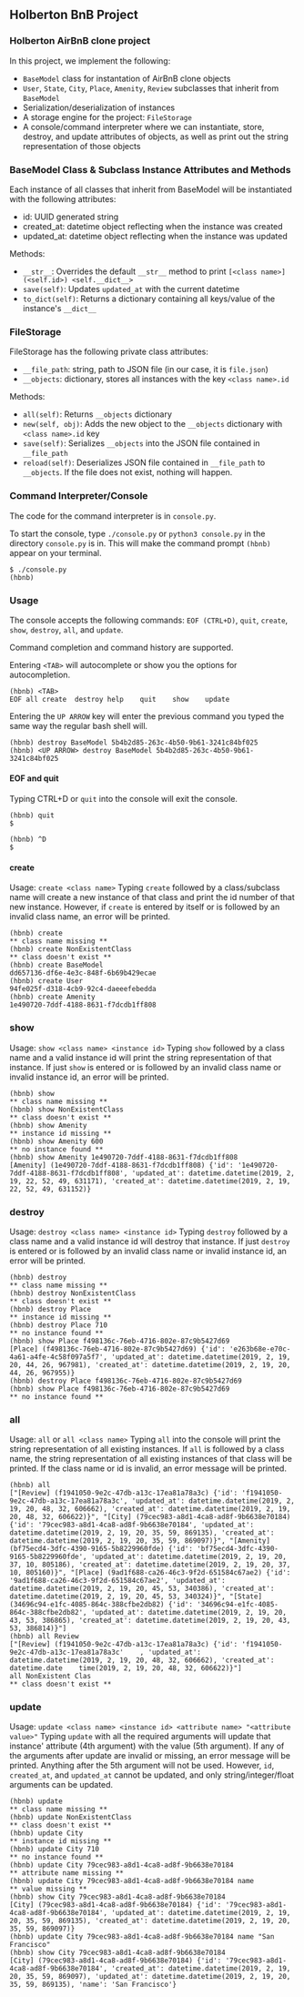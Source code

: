 ## Holberton BnB Project

### Holberton AirBnB clone project
In this project, we implement the following:
- `BaseModel` class for instantation of AirBnB clone objects
- `User`, `State`, `City`, `Place`, `Amenity`, `Review` subclasses that inherit from `BaseModel`
- Serialization/deserialization of instances
- A storage engine for the project: `FileStorage`
- A console/command interpreter where we can instantiate, store, destroy, and update attributes of objects, as well as print out the string representation of those objects

### BaseModel Class & Subclass Instance Attributes and Methods
Each instance of all classes that inherit from BaseModel will be instantiated with the following attributes:
- id: UUID generated string
- created_at: datetime object reflecting when the instance was created
- updated_at: datetime object reflecting when the instance was updated

Methods:
- `__str__`: Overrides the default `__str__` method to print `[<class name>] (<self.id>) <self.__dict__>`
- `save(self)`: Updates `updated_at` with the current datetime
- `to_dict(self)`: Returns a dictionary containing all keys/value of the instance's `__dict__`

### FileStorage 
FileStorage has the following private class attributes:
- `__file_path`: string, path to JSON file (in our case, it is `file.json`)
- `__objects`: dictionary, stores all instances with the key `<class name>.id`

Methods:
- `all(self)`: Returns `__objects` dictionary
- `new(self, obj)`: Adds the new object to the `__objects` dictionary with `<class name>.id` key
- `save(self)`: Serializes `__objects` into the JSON file contained in `__file_path`
- `reload(self)`: Deserializes JSON file contained in `__file_path` to `__objects`. If the file does not exist, nothing will happen.

### Command Interpreter/Console
The code for the command interpreter is in `console.py`.

To start the console, type `./console.py` or `python3 console.py` in the directory `console.py` is in. This will make the command prompt `(hbnb)` appear on your terminal.

```
$ ./console.py
(hbnb) 
```

### Usage
The console accepts the following commands: `EOF (CTRL+D)`, `quit`, `create`, `show`, `destroy`, `all`, and `update`.

Command completion and command history are supported. 

Entering `<TAB>` will autocomplete or show you the options for autocompletion.

```
(hbnb) <TAB>
EOF	all	create	destroy	help	quit	show	update
```
Entering the `UP ARROW`	key will enter the previous command you typed the same way the regular bash shell will.

```
(hbnb) destroy BaseModel 5b4b2d85-263c-4b50-9b61-3241c84bf025
(hbnb) <UP ARROW> destroy BaseModel 5b4b2d85-263c-4b50-9b61-3241c84bf025 
```

#### EOF and quit
Typing CTRL+D or `quit` into the console will exit the console.

```
(hbnb) quit
$
```
```
(hbnb) ^D
$
```

#### create
Usage: `create <class name>`
Typing `create` followed by a class/subclass name will create a new instance of that class and print the id number of that new instance. However, if `create` is entered by itself or is followed by an invalid class name, an error will be printed.

```
(hbnb) create
** class name missing **
(hbnb) create NonExistentClass
** class doesn't exist **
(hbnb) create BaseModel
dd657136-df6e-4e3c-848f-6b69b429ecae
(hbnb) create User
94fe025f-d318-4cb9-92c4-daeeefebedda
(hbnb) create Amenity
1e490720-7ddf-4188-8631-f7dcdb1ff808
```

### show
Usage: `show <class name> <instance id>`
Typing `show` followed by a class name and a valid instance id will print the string representation of that instance. If just `show` is entered or is followed by an invalid class name or invalid instance id, an error will be printed.

```
(hbnb) show
** class name missing **
(hbnb) show NonExistentClass
** class doesn't exist **
(hbnb) show Amenity
** instance id missing **
(hbnb) show Amenity 600
** no instance found **
(hbnb) show Amenity 1e490720-7ddf-4188-8631-f7dcdb1ff808
[Amenity] (1e490720-7ddf-4188-8631-f7dcdb1ff808) {'id': '1e490720-7ddf-4188-8631-f7dcdb1ff808', 'updated_at': datetime.datetime(2019, 2, 19, 22, 52, 49, 631171), 'created_at': datetime.datetime(2019, 2, 19, 22, 52, 49, 631152)}
```

### destroy
Usage: `destroy <class name> <instance id>`
Typing `destroy` followed by a class name and a valid instance id will destroy that instance. If just `destroy` is entered or is followed by an invalid class name or invalid instance id, an error will be printed.

```
(hbnb) destroy
** class name missing **
(hbnb) destroy NonExistentClass
** class doesn't exist **
(hbnb) destroy Place
** instance id missing **
(hbnb) destroy Place 710
** no instance found **
(hbnb) show Place f498136c-76eb-4716-802e-87c9b5427d69
[Place] (f498136c-76eb-4716-802e-87c9b5427d69) {'id': 'e263b68e-e70c-4a61-a4fe-4c58f097a5f7', 'updated_at': datetime.datetime(2019, 2, 19, 20, 44, 26, 967981), 'created_at': datetime.datetime(2019, 2, 19, 20, 44, 26, 967955)}
(hbnb) destroy Place f498136c-76eb-4716-802e-87c9b5427d69
(hbnb) show Place f498136c-76eb-4716-802e-87c9b5427d69
** no instance found **
```

### all
Usage: `all` or `all <class name>`
Typing `all` into the console will print the string representation of all existing instances. If `all` is followed by a class name, the string representation of all existing instances of that class will be printed. If the class name or id is invalid, an error message will be printed.

```
(hbnb) all
["[Review] (f1941050-9e2c-47db-a13c-17ea81a78a3c) {'id': 'f1941050-9e2c-47db-a13c-17ea81a78a3c', 'updated_at': datetime.datetime(2019, 2, 19, 20, 48, 32, 606662), 'created_at': datetime.datetime(2019, 2, 19, 20, 48, 32, 606622)}", "[City] (79cec983-a8d1-4ca8-ad8f-9b6638e70184) {'id': '79cec983-a8d1-4ca8-ad8f-9b6638e70184', 'updated_at': datetime.datetime(2019, 2, 19, 20, 35, 59, 869135), 'created_at': datetime.datetime(2019, 2, 19, 20, 35, 59, 869097)}", "[Amenity] (bf75ecd4-3dfc-4390-9165-5b8229960fde) {'id': 'bf75ecd4-3dfc-4390-9165-5b8229960fde', 'updated_at': datetime.datetime(2019, 2, 19, 20, 37, 10, 805186), 'created_at': datetime.datetime(2019, 2, 19, 20, 37, 10, 805160)}", "[Place] (9ad1f688-ca26-46c3-9f2d-651584c67ae2) {'id': '9ad1f688-ca26-46c3-9f2d-651584c67ae2', 'updated_at': datetime.datetime(2019, 2, 19, 20, 45, 53, 340386), 'created_at': datetime.datetime(2019, 2, 19, 20, 45, 53, 340324)}", "[State] (34696c94-e1fc-4085-864c-388cfbe2db82) {'id': '34696c94-e1fc-4085-864c-388cfbe2db82', 'updated_at': datetime.datetime(2019, 2, 19, 20, 43, 53, 386865), 'created_at': datetime.datetime(2019, 2, 19, 20, 43, 53, 386814)}"]
(hbnb) all Review
["[Review] (f1941050-9e2c-47db-a13c-17ea81a78a3c) {'id': 'f1941050-9e2c-47db-a13c-17ea81a78a3c'    , 'updated_at': datetime.datetime(2019, 2, 19, 20, 48, 32, 606662), 'created_at': datetime.date    time(2019, 2, 19, 20, 48, 32, 606622)}"]
all NonExistent Clas
** class doesn't exist **
```

### update
Usage: `update <class name> <instance id> <attribute name> "<attribute value>"`
Typing `update` with all the required arguments will update that instance' attribute (4th argument) with the value (5th argument). If any of the arguments after update are invalid or missing, an error message will be printed. Anything after the 5th argument will not be used. However, `id`, `created_at`, and `updated_at` cannot be updated, and only string/integer/float arguments can be updated.

```
(hbnb) update
** class name missing **
(hbnb) update NonExistentClass
** class doesn't exist **
(hbnb) update City
** instance id missing **
(hbnb) update City 710
** no instance found **
(hbnb) update City 79cec983-a8d1-4ca8-ad8f-9b6638e70184
** attribute name missing **
(hbnb) update City 79cec983-a8d1-4ca8-ad8f-9b6638e70184 name
** value missing **
(hbnb) show City 79cec983-a8d1-4ca8-ad8f-9b6638e70184
[City] (79cec983-a8d1-4ca8-ad8f-9b6638e70184) {'id': '79cec983-a8d1-4ca8-ad8f-9b6638e70184', 'updated_at': datetime.datetime(2019, 2, 19, 20, 35, 59, 869135), 'created_at': datetime.datetime(2019, 2, 19, 20, 35, 59, 869097)}
(hbnb) update City 79cec983-a8d1-4ca8-ad8f-9b6638e70184 name "San Francisco"
(hbnb) show City 79cec983-a8d1-4ca8-ad8f-9b6638e70184
[City] (79cec983-a8d1-4ca8-ad8f-9b6638e70184) {'id': '79cec983-a8d1-4ca8-ad8f-9b6638e70184', 'created_at': datetime.datetime(2019, 2, 19, 20, 35, 59, 869097), 'updated_at': datetime.datetime(2019, 2, 19, 20, 35, 59, 869135), 'name': 'San Francisco'}
```
